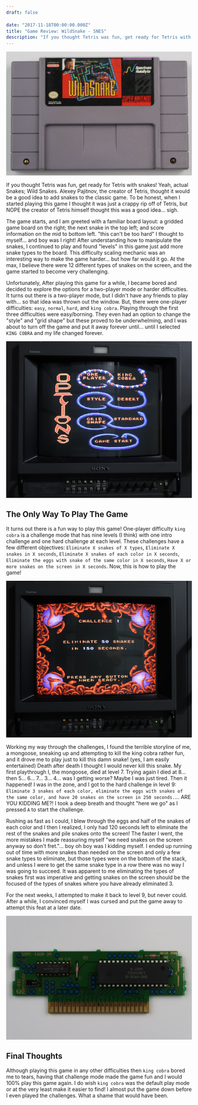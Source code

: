 ```yaml
---
draft: false

date: "2017-11-18T00:00:00.000Z"
title: "Game Review: WildSnake - SNES"
description: "If you thought Tetris was fun, get ready for Tetris with snakes! Yeah, actual Snakes; Wild Snakes.  Alexey Pajitnov, the creator of Tetris, thought it would be a good idea to add snakes to the classic game."
---
```


![Wildsnake Cartridge](cart-front.png)

If you thought Tetris was fun, get ready for Tetris with snakes! Yeah, actual Snakes; Wild Snakes. Alexey Pajitnov, the creator of Tetris, thought it would be a good idea to add snakes to the classic game. To be honest, when I started playing this game I thought it was just a crappy rip off of Tetris, but NOPE the creator of Tetris himself thought this was a good idea... sigh.

The game starts, and I am greeted with a familiar board layout: a gridded game board on the right; the next snake in the top left; and score information on the mid to bottom left. "this can't be too hard" I thought to myself... and boy was I right! After understanding how to manipulate the snakes, I continued to play and found "levels" in this game just add more snake types to the board. This difficulty scaling mechanic was an interesting way to make the game harder... but how far would it go. At the max, I believe there were 12 different types of snakes on the screen, and the game started to become very challenging.

Unfortunately, After playing this game for a while, I became bored and decided to explore the options for a two-player mode or harder difficulties. It turns out there is a two-player mode, but I didn't have any friends to play with... so that idea was thrown out the window. But, there were one-player difficulties: `easy`, `normal`, `hard`, and `king cobra`. Playing through the first three difficulties were easy/borning. They even had an option to change the "style" and "grid shape" but these proved to be underwhelming, and I was about to turn off the game and put it away forever until... until I selected `KING COBRA` and my life changed forever.

![wildsnake - options screen](screen-options.png)

## The Only Way To Play The Game

It turns out there is a fun way to play this game! One-player difficulty `king cobra` is a challenge mode that has nine levels (I think) with one intro challenge and one hard challenge at each level. These challenges have a few different objectives: `Eliminate X snakes of X types`, `Eliminate X snakes in X seconds`, `Eliminate X snakes of each color in X seconds`, `Eliminate the eggs with snake of the same color in X seconds`, `Have X or more snakes on the screen in X seconds`. Now, this is how to play the game!

![wildsnake - challenge 1](screen-challenge.png)

Working my way through the challenges, I found the terrible storyline of me, a mongoose, sneaking up and attempting to kill the king cobra rather fun, and it drove me to play just to kill this damn snake! (yes, I am easily entertained) Death after death I thought I would never kill this snake. My first playthrough I, the mongoose, died at level 7. Trying again I died at 8... then 5... 6... 7... 3... 4... was I getting worse? Maybe I was just tired. Then it happened! I was in the zone, and I got to the hard challenge in level 9: `Eliminate 3 snakes of each color, eliminate the eggs with snakes of the same color, and have 20 snakes on the screen in 250 seconds.`... ARE YOU KIDDING ME?! I took a deep breath and thought "here we go" as I pressed `A` to start the challenge.

Rushing as fast as I could, I blew through the eggs and half of the snakes of each color and I then I realized, I only had 120 seconds left to eliminate the rest of the snakes and pile snakes onto the screen! The faster I went, the more mistakes I made reassuring myself "we need snakes on the screen anyway so don't fret."... boy oh boy was I kidding myself. I ended up running out of time with more snakes than needed on the screen and only a few snake types to eliminate, but those types were on the bottom of the stack, and unless I were to get the same snake type in a row there was no way I was going to succeed. It was apparent to me eliminating the types of snakes first was imperative and getting snakes on the screen should be the focused of the types of snakes where you have already eliminated 3.

For the next weeks, I attempted to make it back to level 9, but never could. After a while, I convinced myself I was cursed and put the game away to attempt this feat at a later date.

![Wildsnake PCB](pcb-front.png)

## Final Thoughts

Although playing this game in any other difficulties then `king cobra` bored me to tears, having that challenge mode made the game fun and I would 100% play this game again. I do wish `king cobra` was the default play mode or at the very least make it easier to find! I almost put the game down before I even played the challenges. What a shame that would have been.

